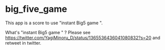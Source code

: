 # big_five_game

This app is a score to use "instant Big5 game ".

What's "instant Big5 game " ?
Please see  https://twitter.com/YagiMinoru_D/status/1365536436041080832?s=20 and retweet in twitter.
